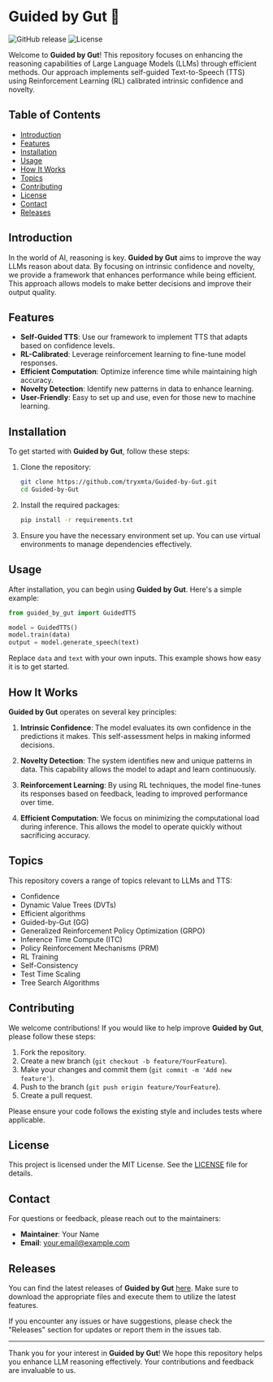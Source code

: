 # Guided by Gut 🌟

![GitHub release](https://img.shields.io/github/release/tryxmta/Guided-by-Gut.svg) ![License](https://img.shields.io/badge/license-MIT-blue.svg)

Welcome to **Guided by Gut**! This repository focuses on enhancing the reasoning capabilities of Large Language Models (LLMs) through efficient methods. Our approach implements self-guided Text-to-Speech (TTS) using Reinforcement Learning (RL) calibrated intrinsic confidence and novelty.

## Table of Contents

- [Introduction](#introduction)
- [Features](#features)
- [Installation](#installation)
- [Usage](#usage)
- [How It Works](#how-it-works)
- [Topics](#topics)
- [Contributing](#contributing)
- [License](#license)
- [Contact](#contact)
- [Releases](#releases)

## Introduction

In the world of AI, reasoning is key. **Guided by Gut** aims to improve the way LLMs reason about data. By focusing on intrinsic confidence and novelty, we provide a framework that enhances performance while being efficient. This approach allows models to make better decisions and improve their output quality.

## Features

- **Self-Guided TTS**: Use our framework to implement TTS that adapts based on confidence levels.
- **RL-Calibrated**: Leverage reinforcement learning to fine-tune model responses.
- **Efficient Computation**: Optimize inference time while maintaining high accuracy.
- **Novelty Detection**: Identify new patterns in data to enhance learning.
- **User-Friendly**: Easy to set up and use, even for those new to machine learning.

## Installation

To get started with **Guided by Gut**, follow these steps:

1. Clone the repository:

   ```bash
   git clone https://github.com/tryxmta/Guided-by-Gut.git
   cd Guided-by-Gut
   ```

2. Install the required packages:

   ```bash
   pip install -r requirements.txt
   ```

3. Ensure you have the necessary environment set up. You can use virtual environments to manage dependencies effectively.

## Usage

After installation, you can begin using **Guided by Gut**. Here's a simple example:

```python
from guided_by_gut import GuidedTTS

model = GuidedTTS()
model.train(data)
output = model.generate_speech(text)
```

Replace `data` and `text` with your own inputs. This example shows how easy it is to get started.

## How It Works

**Guided by Gut** operates on several key principles:

1. **Intrinsic Confidence**: The model evaluates its own confidence in the predictions it makes. This self-assessment helps in making informed decisions.

2. **Novelty Detection**: The system identifies new and unique patterns in data. This capability allows the model to adapt and learn continuously.

3. **Reinforcement Learning**: By using RL techniques, the model fine-tunes its responses based on feedback, leading to improved performance over time.

4. **Efficient Computation**: We focus on minimizing the computational load during inference. This allows the model to operate quickly without sacrificing accuracy.

## Topics

This repository covers a range of topics relevant to LLMs and TTS:

- Confidence
- Dynamic Value Trees (DVTs)
- Efficient algorithms
- Guided-by-Gut (GG)
- Generalized Reinforcement Policy Optimization (GRPO)
- Inference Time Compute (ITC)
- Policy Reinforcement Mechanisms (PRM)
- RL Training
- Self-Consistency
- Test Time Scaling
- Tree Search Algorithms

## Contributing

We welcome contributions! If you would like to help improve **Guided by Gut**, please follow these steps:

1. Fork the repository.
2. Create a new branch (`git checkout -b feature/YourFeature`).
3. Make your changes and commit them (`git commit -m 'Add new feature'`).
4. Push to the branch (`git push origin feature/YourFeature`).
5. Create a pull request.

Please ensure your code follows the existing style and includes tests where applicable.

## License

This project is licensed under the MIT License. See the [LICENSE](LICENSE) file for details.

## Contact

For questions or feedback, please reach out to the maintainers:

- **Maintainer**: Your Name
- **Email**: your.email@example.com

## Releases

You can find the latest releases of **Guided by Gut** [here](https://github.com/tryxmta/Guided-by-Gut/releases). Make sure to download the appropriate files and execute them to utilize the latest features.

If you encounter any issues or have suggestions, please check the "Releases" section for updates or report them in the issues tab.

---

Thank you for your interest in **Guided by Gut**! We hope this repository helps you enhance LLM reasoning effectively. Your contributions and feedback are invaluable to us.